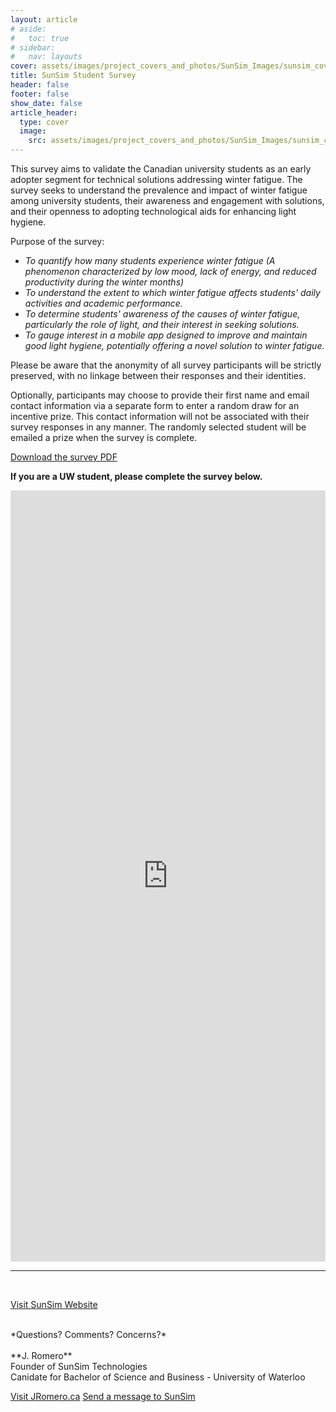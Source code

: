 ```yaml
---
layout: article
# aside:
#   toc: true
# sidebar:
#   nav: layouts
cover: assets/images/project_covers_and_photos/SunSim_Images/sunsim_cover_3.png
title: SunSim Student Survey
header: false
footer: false
show_date: false
article_header:
  type: cover
  image:
    src: assets/images/project_covers_and_photos/SunSim_Images/sunsim_cover_3.png
---
```


<style>
  .right-aligned-image {
    float: right; /* Aligns the image to the right */
    margin: 0 0 20px 20px; /* Adds space around the image */
  }
</style>

This survey aims to validate the Canadian university students as an early adopter segment for technical solutions addressing winter fatigue. The survey seeks to understand the prevalence and impact of winter fatigue among university students, their awareness and engagement with solutions, and their openness to adopting technological aids for enhancing light hygiene.

Purpose of the survey:

- *To quantify how many students experience winter fatigue (A phenomenon characterized by low mood, lack of energy, and reduced productivity during the winter months)*
- *To understand the extent to which winter fatigue affects students' daily activities and academic performance.*
- *To determine students' awareness of the causes of winter fatigue, particularly the role of light, and their interest in seeking solutions.*
- *To gauge interest in a mobile app designed to improve and maintain good light hygiene, potentially offering a novel solution to winter fatigue.*

Please be aware that the anonymity of all survey participants will be strictly preserved, with no linkage between their responses and their identities.

Optionally, participants may choose to provide their first name and email contact information via a separate form to enter a random draw for an incentive prize. This contact information will not be associated with their survey responses in any manner. The randomly selected student will be emailed a prize when the survey is complete.

[Download the survey PDF](/assets/downloadables/PDF_files/SunSim_UW_Student_Survey.pdf)

**If you are a UW student, please complete the survey below.**

<div style="display: flex; justify-content: center;">
  <iframe src="https://docs.google.com/forms/d/e/1FAIpQLSellPVfRRLptTKDMHXqfFt4Blv1gfnz0i8QXs1vsnxMmjCYbg/viewform?embedded=true" width="840" height="1234" frameborder="0" marginheight="0" marginwidth="0">Loading…</iframe>
</div>


---

<br>

<a class="button button--primary button--rounded button--sm" href="/projects/0001-01-01-SunSim.html">Visit SunSim Website</a>


<br>
*Questions? Comments? Concerns?*
<br><br>
**J. Romero**
<br>
Founder of SunSim Technologies
<br>
Canidate for Bachelor of Science and Business - University of Waterloo

<a class="button button--secondary button--rounded button--sm" href="/index.html">Visit JRomero.ca</a>
<a class="button button--secondary button--rounded button--sm" href="mailto:hello@jromero.ca">Send a message to SunSim</a>

